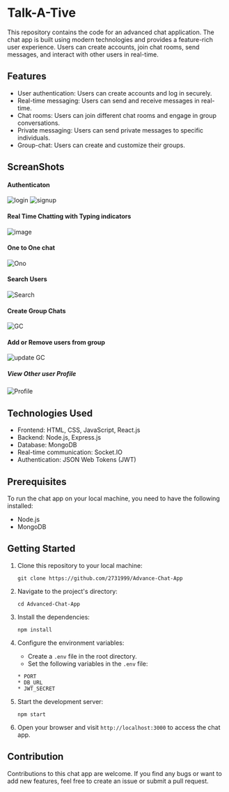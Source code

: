 # Talk-A-Tive

This repository contains the code for an advanced chat application. The chat app is built using modern technologies and provides a feature-rich user experience. Users can create accounts, join chat rooms, send messages, and interact with other users in real-time.

## Features

- User authentication: Users can create accounts and log in securely.
- Real-time messaging: Users can send and receive messages in real-time.
- Chat rooms: Users can join different chat rooms and engage in group conversations.
- Private messaging: Users can send private messages to specific individuals.
- Group-chat: Users can create and customize their groups.

## ScreanShots

#### Authenticaton

![login](https://github.com/2731999/Advance-Chat-App/assets/101728039/1750aa8d-a1e4-445c-9cc5-5c25c7947888)
![signup](https://github.com/2731999/Advance-Chat-App/assets/101728039/ded3b1c4-93f7-4258-8d97-6e2643aaf6fa)

#### Real Time Chatting with Typing indicators
![image](https://github.com/2731999/Advance-Chat-App/assets/101728039/81ef9b27-4544-4058-90e4-f0bcd315c738)

#### One to One chat
![Ono](https://github.com/2731999/Advance-Chat-App/assets/101728039/d077ba9c-e340-4aa5-a934-ad7f6d509dec)


#### Search Users
![Search](https://github.com/2731999/Advance-Chat-App/assets/101728039/b1abd20d-35e7-493a-9efa-f3c92eae7d6a)


#### Create Group Chats
![GC](https://github.com/2731999/Advance-Chat-App/assets/101728039/deb26f59-8984-4ef4-8395-d0baedb5b09b)


#### Add or Remove users from group
![update GC](https://github.com/2731999/Advance-Chat-App/assets/101728039/002d3739-7bb3-49b7-9ae2-d3bb284b4789)


##### View Other user Profile
![Profile](https://github.com/2731999/Advance-Chat-App/assets/101728039/e9f9be08-b133-4045-ade7-740089183147)


## Technologies Used

- Frontend: HTML, CSS, JavaScript, React.js
- Backend: Node.js, Express.js
- Database: MongoDB
- Real-time communication: Socket.IO
- Authentication: JSON Web Tokens (JWT)

## Prerequisites

To run the chat app on your local machine, you need to have the following installed:

- Node.js 
- MongoDB

## Getting Started

1. Clone this repository to your local machine:

   ```
   git clone https://github.com/2731999/Advance-Chat-App
   ```

2. Navigate to the project's directory:

   ```
   cd Advanced-Chat-App
   ```

3. Install the dependencies:

   ```
   npm install
   ```

4. Configure the environment variables:

   - Create a `.env` file in the root directory.
   - Set the following variables in the `.env` file:

    ```
    * PORT
    * DB_URL
    * JWT_SECRET
    ```

5. Start the development server:

   ```
   npm start
   ```

6. Open your browser and visit `http://localhost:3000` to access the chat app.


## Contribution

Contributions to this chat app are welcome. If you find any bugs or want to add new features, feel free to create an issue or submit a pull request.
